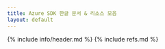 ```yaml
---
title: Azure SDK 한글 문서 & 리소스 모음
layout: default
---
```

{% include info/header.md %}
{% include refs.md %}